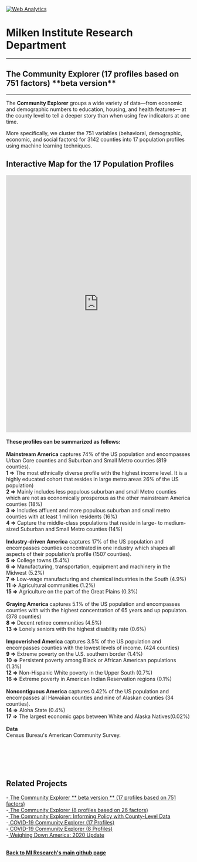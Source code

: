 <br><br>
<head><!-- Global site tag (gtag.js) - Google Analytics -->
<script async src="https://www.googletagmanager.com/gtag/js?id=UA-166686264-2"></script>
<script>
  window.dataLayer = window.dataLayer || [];
  function gtag(){dataLayer.push(arguments);}
  gtag('js', new Date());

  gtag('config', 'UA-166686264-2');
</script>

  <!-- Default Statcounter code for CE 17
https://miresearch.github.io/Community-Explorer-17-profiles/
-->
<script type="text/javascript">
var sc_project=12724919; 
var sc_invisible=1; 
var sc_security="161ec0d3"; 
</script>
<script type="text/javascript"
src="https://www.statcounter.com/counter/counter.js"
async></script>
<noscript><div class="statcounter"><a title="Web Analytics"
href="https://statcounter.com/" target="_blank"><img
class="statcounter"
src="https://c.statcounter.com/12724919/0/161ec0d3/1/"
alt="Web Analytics"
referrerPolicy="no-referrer-when-downgrade"></a></div></noscript>
<!-- End of Statcounter Code -->
  

<meta name="twitter:title" content="Community Explorer">
<meta name="twitter:description" content="The Community Explorer sorts 751 behavioral, demographic, economic, and social factors across 3,192 US counties into 17 community profiles.">
<meta name="twitter:image" content="https://claudelopez.com/wp-content/uploads/2022/03/Screenshot-2022-03-01-123706.png">
<meta name="twitter:card" content="summary_large_image">

<meta property="og:title" content="Community Explorer">
<meta property="og:description" content="The Community Explorer sorts 751 behavioral, demographic, economic, and social factors across 3,142 US counties into 17 community profiles. ;">
<meta property="og:image" content="https://milkeninstitute.org/sites/default/files/GettyImages-1204127705.jpg">
<meta property="og:image:url" content="https://milkeninstitute.org/sites/default/files/GettyImages-1204127705.jpg">
<meta property="og:image:secure_url" content="https://milkeninstitute.org/sites/default/files/GettyImages-1204127705.jpg">
<meta property="og:url" content="https://miresearch.github.io/Community-Explorer/">

</head>

<H1><b>Milken Institute Research Department </b></H1><Hr>

<H2><b> The Community Explorer (17 profiles based on 751 factors) **beta version**</b> </H2> <Hr>

The <b>Community Explorer</b> groups a wide variety of data—from economic and demographic numbers to education, housing, and health features— at the county level to tell a deeper story than when using few indicators at one time. 
  
More specifically, we cluster the 751 variables (behavioral, demographic, economic, and social factors) for 3142 counties into 17 population profiles using machine learning techniques. 
<br>
<H2>Interactive Map for the 17 Population Profiles</H2>

<center><iframe src="https://public.tableau.com/views/CE_map_tableau_beta/Dashboard1?:showVizHome=no&:embed=true" width="100%" height="700" frameborder="0"></iframe></center>

<br>
<b>These profiles can be summarized as follows:</b>
<br>
<br><b>Mainstream America</B> captures 74% of the US population and encompasses Urban Core counties and Suburban and Small Metro counties (819 counties).
<br><b>1 =></b> The most ethnically diverse profile with the highest income level. It is a highly educated cohort that resides in large metro areas 26% of the US population)
<br><b>2 =></b> Mainly includes less populous suburban and small Metro counties which are not as economically prosperous as the other mainstream America counties (18%)
<br><b>3 =></b> Includes affluent and more populous suburban and small metro counties with at least 1 million residents (16%)
<br><b>4 =></b> Capture the middle-class populations that reside in large- to medium-sized Suburban and Small Metro counties (14%)
<br>
<br><b>Industry-driven America</B> captures 17% of the US population and encompasses counties concentrated in one industry which shapes all aspects of their population’s profile (1507 counties).
<br><b>5 =></b> College towns (5.4%)
<br><b>6 =></b> Manufacturing, transportation, equipment and machinery in the Midwest (5.2%) 
<br><b>7 =></b> Low-wage manufacturing and chemical industries in the South (4.9%)
<br><b>11 =></b> Agricultural communities (1.2%)
<br><b>15 =></b> Agriculture on the part of the Great Plains (0.3%)
<br>
<br><b>Graying America</B> captures 5.1% of the US population and encompasses counties with with the highest concentration of 65 years and up populaton. (378 counties)
<br><b>8 =></b> Decent retiree communities (4.5%) 
<br><b>13 =></b> Lonely seniors with the highest disability rate (0.6%)
<br>
<br><b>Impoverished America</B> captures 3.5% of the US population and encompasses counties with the lowest levels of income. (424 counties)
<br><b>9 =></b> Extreme poverty on the U.S. southern border (1.4%) 
<br><b>10 =></b> Persistent poverty among Black or African American populations (1.3%)
<br><b>12 =></b> Non-Hispanic White poverty in the Upper South (0.7%) 
<br><b>16 =></b> Extreme poverty in American Indian Reservation regions (0.1%)
<br>
<br><b>Noncontiguous America</B> captures 0.42% of the US population and encompasses all Hawaiian counties and nine of Alaskan counties (34 counties).
<br><b>14 =></b> Aloha State (0.4%) 
<br><b>17 =></b> The largest economic gaps between White and Alaska Natives(0.02%)
<br><br>
<Bh>
<b>Data</b><br>
Census Bureau's American Community Survey. <br>
<br> <br>


<br><br>
<H2>Related Projects </H2>
-<a href="https://miresearch.github.io/Community-Explorer-17-profiles/" target="_blank"> The Community Explorer ** beta version ** (17 profiles based on 751 factors) </a> <br>
-<a href="https://miresearch.github.io/Community-Explorer/" target="_blank"> The Community Explorer  (8 profiles based on 26 factors) </a> <br>
-<a href="https://milkeninstitute.org/sites/default/files/reports-pdf/Community%20Explorer.pdf" target="_blank"> The Community Explorer: Informing Policy with County-Level Data </a> <br>
-<a href="https://miresearch.github.io/COVID19-Community-Explorer/" target="_blank"> COVID-19 Community Explorer (17 Profiles)</a> <br>
-<a href="https://miresearch.github.io/MI-COVID-19-Community-Explorer" target="_blank"> COVID-19 Community Explorer (8 Profiles)</a> <br>
-<a href="https://milkeninstitute.org/reports/weighing-down-america-2020-update" target="_blank"> Weighing Down America: 2020 Update</a><br>
<Br>
  
<a href=" https://miresearch.github.io/About/" target="_blank"> <b>Back to MI Research's main github page</b>  </a>



